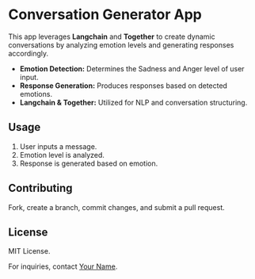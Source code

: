 # Conversation Generator App  

This app leverages **Langchain** and **Together** to create dynamic conversations by analyzing emotion levels and generating responses accordingly.  

- **Emotion Detection:** Determines the Sadness and Anger level of user input.  
- **Response Generation:** Produces responses based on detected emotions.  
- **Langchain & Together:** Utilized for NLP and conversation structuring.  

## Usage  
1. User inputs a message.  
2. Emotion level is analyzed.  
3. Response is generated based on emotion.  

## Contributing  
Fork, create a branch, commit changes, and submit a pull request.  

## License  
MIT License.  

For inquiries, contact [Your Name](mailto:your.email@example.com).  